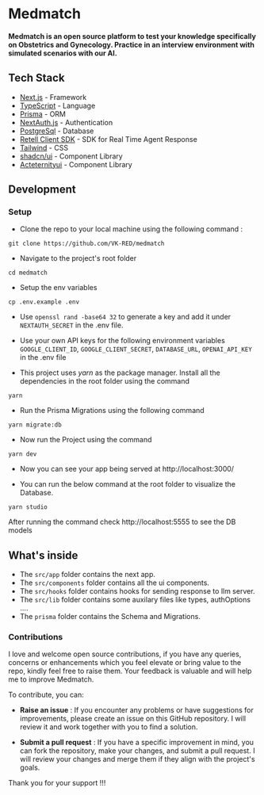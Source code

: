 # Medmatch
#### Medmatch is an open source platform to test your knowledge specifically on Obstetrics and Gynecology. Practice in an interview environment with simulated scenarios with our AI.

## Tech Stack

- [Next.js](https://nextjs.org/)                 - Framework
- [TypeScript](https://www.typescriptlang.org/)  - Language
- [Prisma](https://www.prisma.io/)               - ORM
- [NextAuth.js](https://next-auth.js.org/)       - Authentication
- [PostgreSql](https://www.postgresql.org/)      - Database
- [Retell Client SDK](https://www.retellai.com/) - SDK for Real Time Agent Response
- [Tailwind](https://tailwindcss.com/)           - CSS
- [shadcn/ui](https://ui.shadcn.com/)            - Component Library
- [Acteternityui](https://ui.aceternity.com/)    - Component Library

## Development

### Setup

- Clone the repo to your local machine using the following command :

```
git clone https://github.com/VK-RED/medmatch
```
- Navigate to the project's root folder

```
cd medmatch
```
- Setup the env variables

```
cp .env.example .env
```
- Use `openssl rand -base64 32` to generate a key and add it under `NEXTAUTH_SECRET` in the .env file.
- Use your own API keys for the following environment variables `GOOGLE_CLIENT_ID`, `GOOGLE_CLIENT_SECRET`, `DATABASE_URL`, `OPENAI_API_KEY` in the .env file

- This project uses _yarn_ as the package manager. Install all the dependencies in the root folder using the command

```
yarn
```
- Run the Prisma Migrations using the following command

```
yarn migrate:db
```


- Now run the Project using the command

```
yarn dev
```

- Now you can see your app being served at http://localhost:3000/


- You can run the below command at the root folder to visualize the Database. 

```
yarn studio
```

After running the command check http://localhost:5555 to see the DB models


## What's inside

- The `src/app` folder contains the next app.
- The `src/components` folder contains all the ui components.
- The `src/hooks` folder contains hooks for sending response to llm server.
- The `src/lib` folder contains some auxilary files like types, authOptions ....
- The `prisma` folder contains the Schema and Migrations.


### Contributions

I love and welcome open source contributions, if you have any queries, concerns or enhancements which you feel elevate or bring value to the repo, kindly feel free to raise them. Your feedback is valuable and will help me to improve Medmatch.

To contribute, you can:

   - **Raise an issue** : If you encounter any problems or have suggestions for improvements, please create an issue on this GitHub repository. I will review it and  work together with you to find a solution.

   - **Submit a pull request** : If you have a specific improvement in mind, you can fork the repository, make your changes, and submit a pull request. I will review your changes and merge them if they align with the project's goals.

Thank you for your support !!!
